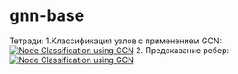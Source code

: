 # gnn-base

Тетради:
1.Классификация узлов с применением GCN: [![Node Classification using GCN](https://colab.research.google.com/assets/colab-badge.svg)](https://colab.research.google.com/github/roman-4erkasov/gnn-base/blob/main/GraphConvolutionNetwork.ipynb) 
2. Предсказание ребер: [![Node Classification using GCN](https://colab.research.google.com/assets/colab-badge.svg)](https://colab.research.google.com/github/roman-4erkasov/gnn-base/blob/main/LinkPrediction.ipynb) 


